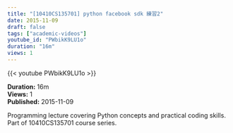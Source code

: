 ```yaml
---
title: "[10410CS135701] python facebook sdk 練習2"
date: 2015-11-09
draft: false
tags: ["academic-videos"]
youtube_id: "PWbikK9LU1o"
duration: "16m"
views: 1
---
```


{{< youtube PWbikK9LU1o >}}

**Duration:** 16m  
**Views:** 1  
**Published:** 2015-11-09

Programming lecture covering Python concepts and practical coding skills. Part of 10410CS135701 course series.
